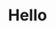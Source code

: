 ---
pid: LLG136
title: Hello
location_transcription: Rittenhouse Square
zipcode: 
outside_phl: 
neighborhood: 
age: '15'
age_range: 13-19
instagram: 
image_file_name: LLG_136.jpg
proposal_transcription: |-
  Hello
  bonjour
  ciao
  Gütentag
  Jambo
  Hola
  Hallo

  <—different words for hello to represent the many different people in the US
topic: Immigration,Inclusivity,Unity,Uplifting,Race Ethnicity
topic_summary: 0, 0, 0, 0, 0
type: Sculpture Statue,Billboard
keywords_other: language, diversity, hello, german, french, italian, spanish, dutch,
  swahili
credit: "#hello"
image_labels: 
twitter: 
facebook: 
permalink: "/monuments/llg136/"
layout: item-page
---